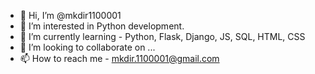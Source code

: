 - 👋 Hi, I’m @mkdir1100001
- 👀 I’m interested in Python development.
- 🌱 I’m currently learning - Python, Flask, Django, JS, SQL, HTML, CSS
- 💞️ I’m looking to collaborate on ...
- 📫 How to reach me - mkdir.1100001@gmail.com

<!---
mkdir1100001/mkdir1100001 is a ✨ special ✨ repository because its `README.md` (this file) appears on your GitHub profile.
You can click the Preview link to take a look at your changes.
--->
